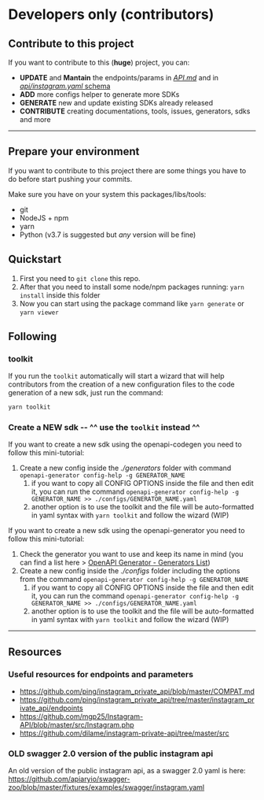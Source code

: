 # Developers only (contributors)

## Contribute to this project

If you want to contribute to this (**huge**) project, you can:

- **UPDATE** and **Mantain** the endpoints/params in [*API.md*](/API.md) and in [*api/instagram.yaml* schema](/api/instagram.yaml)
- **ADD** more configs helper to generate more SDKs
- **GENERATE** new and update existing SDKs already released
- **CONTRIBUTE** creating documentations, tools, issues, generators, sdks and more

---

## Prepare your environment

If you want to contribute to this project there are some things you have to do before start pushing your commits.

Make sure you have on your system this packages/libs/tools:

- git
- NodeJS + npm
- yarn
- Python (v3.7 is suggested but *any* version will be fine)

## Quickstart

1. First you need to `git clone` this repo.
2. After that you need to install some node/npm packages running: `yarn install` inside this folder
3. Now you can start using the package command like `yarn generate` or `yarn viewer`

## Following

### toolkit

If you run the `toolkit` automatically will start a wizard that will help contributors from the creation of a new configuration files to the code generation of a new sdk, just run the command:

```sh
yarn toolkit
```

### Create a NEW sdk -- ^^ use the `toolkit` instead ^^

If you want to create a new sdk using the openapi-codegen you need to follow this mini-tutorial:

1. Create a new config inside the *./generators* folder with command `openapi-generator config-help -g GENERATOR_NAME`
   1. if you want to copy all CONFIG OPTIONS inside the file and then edit it, you can run the command `openapi-generator config-help -g GENERATOR_NAME >> ./configs/GENERATOR_NAME.yaml`
   2. another option is to use the toolkit and the file will be auto-formatted in yaml syntax with `yarn toolkit` and follow the wizard (WIP)

If you want to create a new sdk using the openapi-generator you need to follow this mini-tutorial:

1. Check the generator you want to use and keep its name in mind (you can find a list here > [OpenAPI Generator - Generators List](https://openapi-generator.tech/docs/generators))
2. Create a new config inside the *./configs* folder including the options from the command `openapi-generator config-help -g GENERATOR_NAME`
   1. if you want to copy all CONFIG OPTIONS inside the file and then edit it, you can run the command `openapi-generator config-help -g GENERATOR_NAME >> ./configs/GENERATOR_NAME.yaml`
   2. another option is to use the toolkit and the file will be auto-formatted in yaml syntax with `yarn toolkit` and follow the wizard (WIP)

---

## Resources

### **Useful resources for endpoints and parameters**

- https://github.com/ping/instagram_private_api/blob/master/COMPAT.md
- https://github.com/ping/instagram_private_api/tree/master/instagram_private_api/endpoints
- https://github.com/mgp25/Instagram-API/blob/master/src/Instagram.php
- https://github.com/dilame/instagram-private-api/tree/master/src

### **OLD** swagger 2.0 version of the public instagram api

An old version of the public instagram api, as a swagger 2.0 yaml is here:
https://github.com/apiaryio/swagger-zoo/blob/master/fixtures/examples/swagger/instagram.yaml